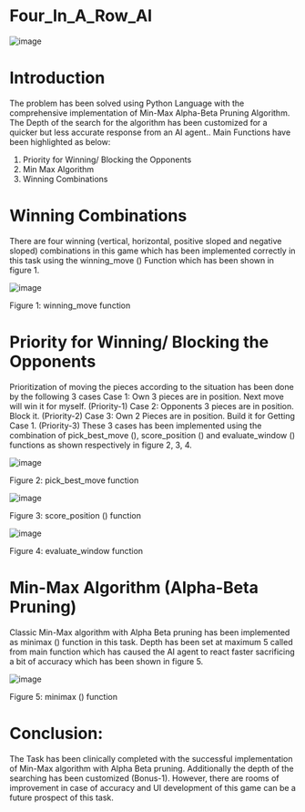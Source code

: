 # Four_In_A_Row_AI

![image](https://user-images.githubusercontent.com/55422467/114603808-fa784180-9cb9-11eb-8f61-e327a861d38a.png)

# Introduction
The problem has been solved using Python Language with the comprehensive implementation of Min-Max Alpha-Beta Pruning Algorithm. The Depth of the search for the algorithm has been customized for a quicker but less accurate response from an AI agent.. Main Functions have been highlighted as below:
1.	Priority for Winning/ Blocking the Opponents
2.	Min Max Algorithm
3.	Winning Combinations

# Winning Combinations
There are four winning (vertical, horizontal, positive sloped and negative sloped) combinations in this game which has been implemented correctly in this task using the winning_move () Function which has been shown in figure 1. 

![image](https://user-images.githubusercontent.com/55422467/114604052-4c20cc00-9cba-11eb-96d8-4b940b05a7c5.png)

Figure 1: winning_move function

# Priority for Winning/ Blocking the Opponents
Prioritization of moving the pieces according to the situation has been done by the following 3 cases
Case 1: Own 3 pieces are in position. Next move will win it for myself. (Priority-1)
Case 2: Opponents 3 pieces are in position. Block it. (Priority-2)
Case 3: Own 2 Pieces are in position. Build it for Getting Case 1. (Priority-3)
These 3 cases has been implemented using the combination of pick_best_move (), score_position () and evaluate_window () functions as shown respectively in figure 2, 3, 4.








![image](https://user-images.githubusercontent.com/55422467/114604076-52af4380-9cba-11eb-9624-68668e92e4fa.png)

Figure 2: pick_best_move function















![image](https://user-images.githubusercontent.com/55422467/114604092-580c8e00-9cba-11eb-83d3-68e4096c1e10.png)


Figure 3: score_position () function







![image](https://user-images.githubusercontent.com/55422467/114604115-5c38ab80-9cba-11eb-8f3c-2c2a732c7485.png)


Figure 4: evaluate_window function

# Min-Max Algorithm (Alpha-Beta Pruning)
Classic Min-Max algorithm with Alpha Beta pruning has been implemented as minimax () function in this task. Depth has been set at maximum 5 called from main function which has caused the AI agent to react faster sacrificing a bit of accuracy which has been shown in figure 5.

![image](https://user-images.githubusercontent.com/55422467/114604145-65297d00-9cba-11eb-9da9-4693b959071c.png)

Figure 5: minimax () function

# Conclusion:
The Task has been clinically completed with the successful implementation of Min-Max algorithm with Alpha Beta pruning. Additionally the depth of the searching has been customized (Bonus-1). However, there are rooms of improvement in case of accuracy and UI development of this game can be a future prospect of this task.

